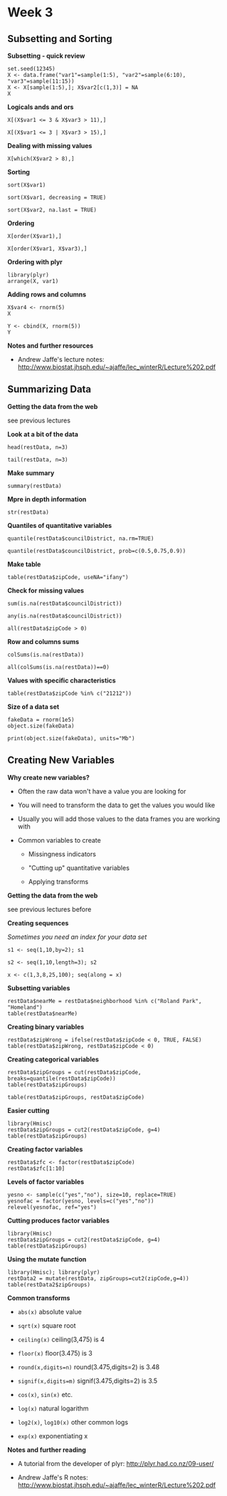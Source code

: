 # Week 3

## Subsetting and Sorting

**Subsetting - quick review**

```
set.seed(12345)
X <- data.frame("var1"=sample(1:5), "var2"=sample(6:10), "var3"=sample(11:15))
X <- X[sample(1:5),]; X$var2[c(1,3)] = NA
X
```

**Logicals ands and ors**

```
X[(X$var1 <= 3 & X$var3 > 11),]
```

```
X[(X$var1 <= 3 | X$var3 > 15),]
```

**Dealing with missing values**

```
X[which(X$var2 > 8),]
```

**Sorting**

```
sort(X$var1)
```

```
sort(X$var1, decreasing = TRUE)
```

```
sort(X$var2, na.last = TRUE)
```

**Ordering**

```
X[order(X$var1),]
```

```
X[order(X$var1, X$var3),]
```

**Ordering with plyr**

```
library(plyr)
arrange(X, var1)
```

**Adding rows and columns**

```
X$var4 <- rnorm(5)
X
```

```
Y <- cbind(X, rnorm(5))
Y
```

**Notes and further resources**

* Andrew Jaffe's lecture notes: http://www.biostat.jhsph.edu/~ajaffe/lec_winterR/Lecture%202.pdf

## Summarizing Data

**Getting the data from the web**

see previous lectures

**Look at a bit of the data**

```
head(restData, n=3)
```

```
tail(restData, n=3)
```

**Make summary**

```
summary(restData)
```

**Mpre in depth information**

```
str(restData)
```

**Quantiles of quantitative variables**

```
quantile(restData$councilDistrict, na.rm=TRUE)
```

```
quantile(restData$councilDistrict, prob=c(0.5,0.75,0.9))
```

**Make table**

```
table(restData$zipCode, useNA="ifany")
```

**Check for missing values**

```
sum(is.na(restData$councilDistrict))
```

```
any(is.na(restData$councilDistrict))
```

```
all(restData$zipCode > 0)
```

**Row and columns sums**

```
colSums(is.na(restData))
```

```
all(colSums(is.na(restData))==0)
```

**Values with specific characteristics**

```
table(restData$zipCode %in% c("21212"))
```

**Size of a data set**

```
fakeData = rnorm(1e5)
object.size(fakeData)
```

```
print(object.size(fakeData), units="Mb")
```

## Creating New Variables

**Why create new variables?**

* Often the raw data won't have a value you are looking for

* You will need to transform the data to get the values you would like

* Usually you will add those values to the data frames you are working with

* Common variables to create

	* Missingness indicators
	
	* "Cutting up" quantitative variables
	
	* Applying transforms
	
**Getting the data from the web**

see previous lectures before

**Creating sequences**

*Sometimes you need an index for your data set*

```
s1 <- seq(1,10,by=2); s1
```

```
s2 <- seq(1,10,length=3); s2
```

```
x <- c(1,3,8,25,100); seq(along = x)
```

**Subsetting variables**

```
restData$nearMe = restData$neighborhood %in% c("Roland Park", "Homeland")
table(restData$nearMe)
```

**Creating binary variables**

```
restData$zipWrong = ifelse(restData$zipCode < 0, TRUE, FALSE)
table(restData$zipWrong, restData$zipCode < 0)
```

**Creating categorical variables**

```
restData$zipGroups = cut(restData$zipCode, breaks=quantile(restData$zipCode))
table(restData$zipGroups)
```

```
table(restData$zipGroups, restData$zipCode)
```

**Easier cutting**

```
library(Hmisc)
restData$zipGroups = cut2(restData$zipCode, g=4)
table(restData$zipGroups)
```

**Creating factor variables**

```
restData$zfc <- factor(restData$zipCode)
restData$zfc[1:10]
```

**Levels of factor variables**

```
yesno <- sample(c("yes","no"), size=10, replace=TRUE)
yesnofac = factor(yesno, levels=c("yes","no"))
relevel(yesnofac, ref="yes") 
```

**Cutting produces factor variables**

```
library(Hmisc)
restData$zipGroups = cut2(restData$zipCode, g=4)
table(restData$zipGroups)
```

**Using the mutate function**

```
library(Hmisc); library(plyr)
restData2 = mutate(restData, zipGroups=cut2(zipCode,g=4))
table(restData2$zipGroups)
```

**Common transforms**

* `abs(x)` absolute value

* `sqrt(x)` square root

* `ceiling(x)` ceiling(3,475) is 4

* `floor(x)` floor(3.475) is 3

* `round(x,digits=n)` round(3.475,digits=2) is 3.48

* `signif(x,digits=m)` signif(3.475,digits=2) is 3.5

* `cos(x)`, `sin(x)` etc.

* `log(x)` natural logarithm

* `log2(x)`, `log10(x)` other common logs

* `exp(x)` exponentiating x

**Notes and further reading**

* A tutorial from the developer of plyr: http://plyr.had.co.nz/09-user/

* Andrew Jaffe's R notes: http://www.biostat.jhsph.edu/~ajaffe/lec_winterR/Lecture%202.pdf

























